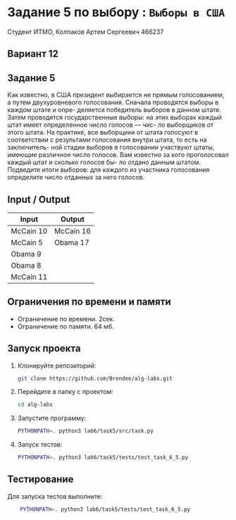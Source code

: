 # Задание 5 по выбору : `Выборы в США`

Студент ИТМО, Колпаков Артем Сергеевич 466237

## Вариант 12

## Задание 5

Как известно, в США президент выбирается не прямым голосованием, а путем
двухуровневого голосования. Сначала проводятся выборы в каждом штате и опре-
деляется победитель выборов в данном штате. Затем проводятся государственные
выборы: на этих выборах каждый штат имеет определенное число голосов — чис-
ло выборщиков от этого штата. На практике, все выборщики от штата голосуют
в соответствии с результами голосования внутри штата, то есть на заключитель-
ной стадии выборов в голосовании участвуют штаты, имеющие различное число
голосов. Вам известно за кого проголосовал каждый штат и сколько голосов бы-
ло отдано данным штатом. Подведите итоги выборов: для каждого из участника
голосования определите число отданных за него голосов.

## Input / Output

| Input     | Output    |
| --------- | --------- |
| McCain 10 | McCain 16 |
| McCain 5  | Obama 17  |
| Obama 9   |
| Obama 8   |
| McCain 11 |

## Ограничения по времени и памяти

- Ограничение по времени. 2сек.
- Ограничение по памяти. 64 мб.

## Запуск проекта

1. Клонируйте репозиторий:
   ```bash
   git clone https://github.com/Brondee/alg-labs.git
   ```
2. Перейдите в папку с проектом:
   ```bash
   cd alg-labs
   ```
3. Запустите программу:

   ```bash
   PYTHONPATH=. python3 lab6/task5/src/task.py
   ```

4. Запуск тестов:

   ```bash
   PYTHONPATH=. python3 lab6/task5/tests/test_task_6_5.py

   ```

## Тестирование

Для запуска тестов выполните:

```bash
    PYTHONPATH=. python3 lab6/task5/tests/test_task_6_5.py
```
